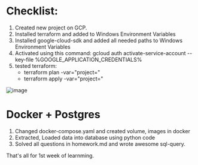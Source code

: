 # Checklist:
1. Created new project on GCP.
2. Installed terraform and added to Windows Environment Variables
3. Installed google-cloud-sdk and added all needed paths to Windows Environment Variables
4. Activated using this command: gcloud auth activate-service-account --key-file %GOOGLE_APPLICATION_CREDENTIALS%
5. tested terraform:
   * terraform plan -var="project=<project-id>"
   * terraform apply -var="project=<project-id>"

![image](https://github.com/yelzha/data-engineering-zoomcamp/assets/54392243/3d2d8b90-da8c-4777-a56c-0cc3aacab752)



# Docker + Postgres
1. Changed docker-compose.yaml and created volume, images in docker
2. Extracted, Loaded data into database using python code
3. Solved all questions in homework.md and wrote awesome sql-query.

That's all for 1st week of learnming.
